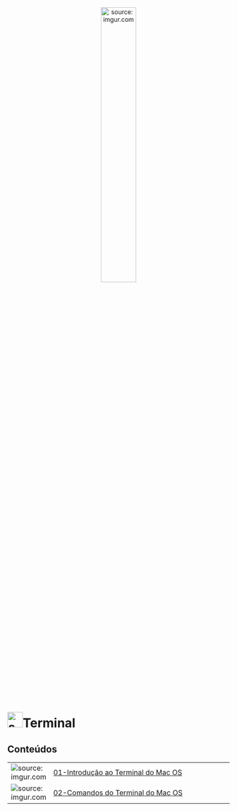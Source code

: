 <div align="center">
    <img src="https://i.imgur.com/288YABI.png" title="source: imgur.com" width="40%"/> 
</div>
<h1><img src="https://i.imgur.com/jQ8ZI8h.png" title="source: imgur.com" width="35px"/>Terminal</h1>
	
<h2>Conteúdos</h2>

<table width="100%">
	<tr>
        <td width="10%"><img src="https://i.imgur.com/9VM3pgl.png" title="source: imgur.com" /></td>
        <td width="90%"><a href="mac/01_terminal_mac.md">01-Introdução ao Terminal do Mac OS</a></td>
    </tr>
    <tr>
        <td width="10%"><img src="https://i.imgur.com/9VM3pgl.png" title="source: imgur.com" /></td>
        <td width="90%"><a href="mac/02_comandos_mac.md">02-Comandos do Terminal do Mac OS</a></td>
    </tr>
</table>

